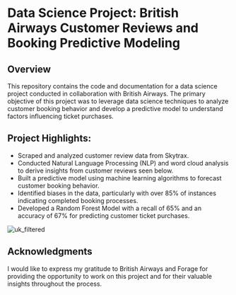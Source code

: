 # Data Science Project: British Airways Customer Reviews and Booking Predictive Modeling
## Overview
This repository contains the code and documentation for a data science project conducted in collaboration with British Airways. The primary objective of this project was to leverage data science techniques to analyze customer booking behavior and develop a predictive model to understand factors influencing ticket purchases.

## Project Highlights:
- Scraped and analyzed customer review data from Skytrax.
- Conducted Natural Language Processing (NLP) and word cloud analysis to derive insights from customer reviews seen below.
- Built a predictive model using machine learning algorithms to forecast customer booking behavior.
- Identified biases in the data, particularly with over 85% of instances indicating completed booking processes.
- Developed a Random Forest Model with a recall of 65% and an accuracy of 67% for predicting customer ticket purchases.

![uk_filtered](https://github.com/ameyer23-m/British-Airlines-Data-Science-Analysis/assets/113700029/7f5198e2-c1e8-4d59-b802-ac4b772fe8df)

## Acknowledgments
I would like to express my gratitude to British Airways and Forage for providing the opportunity to work on this project and for their valuable insights throughout the process.
